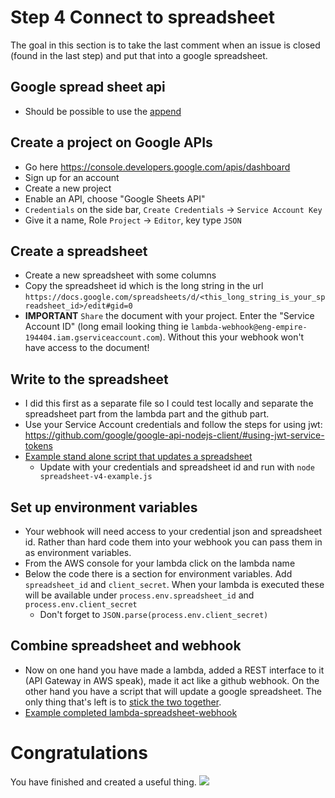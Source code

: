 Step 4 Connect to spreadsheet
==============================

The goal in this section is to take the last comment when an issue is closed (found in the last step) and put that into a google spreadsheet.

## Google spread sheet api
- Should be possible to use the [append](https://developers.google.com/sheets/api/reference/rest/v4/spreadsheets.values/append)


## Create a project on Google APIs
- Go here https://console.developers.google.com/apis/dashboard
- Sign up for an account
- Create a new project
- Enable an API, choose "Google Sheets API"
- `Credentials` on the side bar, `Create Credentials` -> `Service Account Key`
- Give it a name, Role `Project` -> `Editor`, key type `JSON`

## Create a spreadsheet
- Create a new spreadsheet with some columns
- Copy the spreadsheet id which is the long string in the url `https://docs.google.com/spreadsheets/d/<this_long_string_is_your_spreadsheet_id>/edit#gid=0`
- **IMPORTANT** `Share` the document with your project.  Enter the "Service Account ID" (long email looking thing ie `lambda-webhook@eng-empire-194404.iam.gserviceaccount.com`).  Without this your webhook won't have access to the document!

## Write to the spreadsheet
- I did this first as a separate file so I could test locally and separate the spreadsheet part from the lambda part and the github part.
- Use your Service Account credentials and follow the steps for using jwt: https://github.com/google/google-api-nodejs-client/#using-jwt-service-tokens
- [Example stand alone script that updates a spreadsheet](spreadsheet-webhook-lambda/spreadsheet-v4-example.js)
  - Update with your credentials and spreadsheet id and run with `node spreadsheet-v4-example.js`

## Set up environment variables
- Your webhook will need access to your credential json and spreadsheet id.  Rather than hard code them into your webhook you can pass them in as environment variables.
- From the AWS console for your lambda click on the lambda name
- Below the code there is a section for environment variables. Add `spreadsheet_id` and `client_secret`.  When your lambda is executed these will be available under `process.env.spreadsheet_id` and `process.env.client_secret`
  - Don't forget to `JSON.parse(process.env.client_secret)`

## Combine spreadsheet and webhook
- Now on one hand you have made a lambda, added a REST interface to it (API Gateway in AWS speak), made it act like a github webhook.  On the other hand you have a script that will update a google spreadsheet.  The only thing that's left is to [stick the two together](https://res.cloudinary.com/cmgverticals/image/upload/f_auto,q_80/h_221,w_400/v1486346797/Stuck_lwni0h.gif).
- [Example completed lambda-spreadsheet-webhook](webhook-lambda/index.js)


# Congratulations
You have finished and created a useful thing.
![](https://i.imgflip.com/24gqed.jpg)
